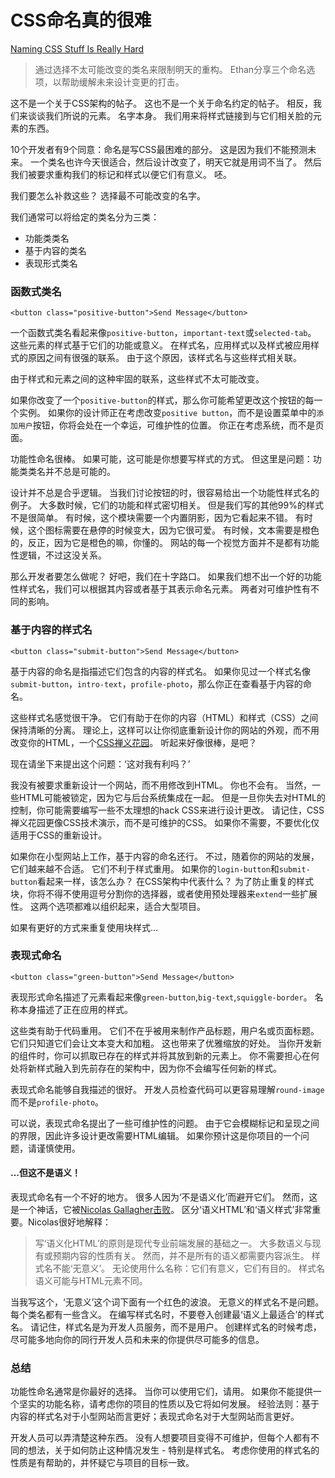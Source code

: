 # CSS命名真的很难

[Naming CSS Stuff Is Really Hard](https://seesparkbox.com/foundry/naming_css_stuff_is_really_hard)

> 通过选择不太可能改变的类名来限制明天的重构。
> Ethan分享三个命名选项，以帮助缓解未来设计变更的打击。

这不是一个关于CSS架构的帖子。
这也不是一个关于命名约定的帖子。
相反，我们来谈谈我们所说的元素。
名字本身。
我们用来将样式链接到与它们相关脸的元素的东西。

10个开发者有9个同意：命名是写CSS最困难的部分。
这是因为我们不能预测未来。
一个类名也许今天很适合，然后设计改变了，明天它就是用词不当了。
然后我们被要求重构我们的标记和样式以便它们有意义。
呸。

我们要怎么补救这些？
选择最不可能改变的名字。

我们通常可以将给定的类名分为三类：

* 功能类类名
* 基于内容的类名
* 表现形式类名

### 函数式类名

	<button class="positive-button">Send Message</button>

一个函数式类名看起来像`positive-button`，`important-text`或`selected-tab`。
这些元素的样式基于它们的功能或意义。
在样式名，应用样式以及样式被应用样式的原因之间有很强的联系。
由于这个原因，该样式名与这些样式相关联。

由于样式和元素之间的这种牢固的联系，这些样式不太可能改变。

如果你改变了一个`positive-button`的样式，那么你可能希望更改这个按钮的每一个实例。
如果你的设计师正在考虑改变`positive button`，而不是设置菜单中的`添加用户`按钮，你将会处在一个幸运，可维护性的位置。
你正在考虑系统，而不是页面。

功能性命名很棒。
如果可能，这可能是你想要写样式的方式。
但这里是问题：功能类类名并不总是可能的。

设计并不总是合乎逻辑。
当我们讨论按钮的时，很容易给出一个功能性样式名的例子。
大多数时候，它们的功能和样式密切相关。
但是我们写的其他99%的样式不是很简单。
有时候，这个模块需要一个内置阴影，因为它看起来不错。
有时候，这个图标需要在悬停的时候变大，因为它很可爱。
有时候，文本需要是橙色的，反正，因为它是橙色的嘛，你懂的。
网站的每一个视觉方面并不是都有功能性逻辑，不过这没关系。

那么开发者要怎么做呢？
好吧，我们在十字路口。
如果我们想不出一个好的功能性样式名，我们可以根据其内容或者基于其表示命名元素。
两者对可维护性有不同的影响。

### 基于内容的样式名

	<button class="submit-button">Send Message</button>

基于内容的命名是指描述它们包含的内容的样式名。
如果你见过一个样式名像`submit-button`，`intro-text`，`profile-photo`，那么你正在查看基于内容的命名。

这些样式名感觉很干净。
它们有助于在你的内容（HTML）和样式（CSS）之间保持清晰的分离。
理论上，这样可以让你彻底重新设计你的网站的外观，而不用改变你的HTML，一个[CSS禅义花园](http://www.csszengarden.com/)。
听起来好像很棒，是吧？

现在请坐下来提出这个问题：‘这对我有利吗？’

我没有被要求重新设计一个网站，而不用修改到HTML。
你也不会有。
当然，一些HTML可能被锁定，因为它与后台系统集成在一起。
但是一旦你失去对HTML的控制，你可能需要编写一些不太理想的hack CSS来进行设计更改。
请记住，CSS禅义花园更像CSS技术演示，而不是可维护的CSS。
如果你不需要，不要优化仅适用于CSS的重新设计。

如果你在小型网站上工作，基于内容的命名还行。
不过，随着你的网站的发展，它们越来越不合适。
它们不利于样式重用。
如果你的`login-button`和`submit-button`看起来一样，该怎么办？
在CSS架构中代表什么？
为了防止重复的样式块，你将不得不使用逗号分割你的选择器，或者使用预处理器来`extend`一些扩展性。
这两个选项都难以组织起来，适合大型项目。

如果有更好的方式来重复使用块样式...

### 表现式命名

	<button class="green-button">Send Message</button>

表现形式命名描述了元素看起来像`green-button`,`big-text`,`squiggle-border`。
名称本身描述了正在应用的样式。

这些类有助于代码重用。
它们不在乎被用来制作产品标题，用户名或页面标题。
它们只知道它们会让文本变大和加粗。
这也带来了优雅缩放的好处。
当你开发新的组件时，你可以抓取已存在的样式并将其放到新的元素上。
你不需要担心在何处将新样式融入到先前存在的架构中，因为你不会编写任何新的样式。

表现式命名能够自我描述的很好。
开发人员检查代码可以更容易理解`round-image`而不是`profile-photo`。

可以说，表现式命名提出了一些可维护性的问题。
由于它会模糊标记和呈现之间的界限，因此许多设计更改需要HTML编辑。
如果你预计这是你项目的一个问题，请谨慎使用。

#### ...但这不是语义！

表现式命名有一个不好的地方。
很多人因为‘不是语义化’而避开它们。
然而，这是一个神话，它被[Nicolas Gallagher击败](http://nicolasgallagher.com/about-html-semantics-front-end-architecture/)。
区分‘语义HTML’和‘语义样式’非常重要。Nicolas很好地解释：

> 写‘语义化HTML’的原则是现代专业前端发展的基础之一。
> 大多数语义与现有或预期内容的性质有关。
> 然而，并不是所有的语义都需要内容派生。
> 样式名不能‘无意义’。
> 无论使用什么名称：它们有意义，它们有目的。
> 样式名语义可能与HTML元素不同。

当我写这个，‘无意义’这个词下面有一个红色的波浪。
无意义的样式名不是问题。
每个类名都有一些含义。
在编写样式名时，不要卷入创建最‘语义上最适合’的样式名。
请记住，样式名是为开发人员服务，而不是用户。
创建样式名的时候考虑，尽可能多地向你的同行开发人员和未来的你提供尽可能多的信息。

### 总结

功能性命名通常是你最好的选择。
当你可以使用它们，请用。
如果你不能提供一个坚实的功能名称，请考虑你的项目的性质以及它将如何发展。
经验法则：基于内容的样式名对于小型网站而言更好；表现式命名对于大型网站而言更好。

开发人员可以弄清楚这种东西。
没有人想要项目变得不可维护，但每个人都有不同的想法，关于如何防止这种情况发生 - 特别是样式名。
考虑你使用的样式名的性质是有帮助的，并怀疑它与项目的目标一致。

















